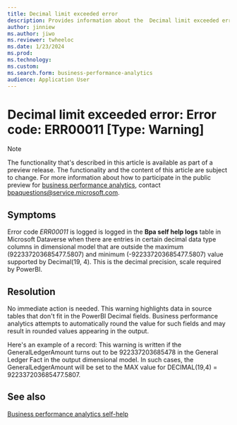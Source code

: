 ```yaml
---
title: Decimal limit exceeded error
description: Provides information about the  Decimal limit exceeded error (error code ERR00011) in business performance analytics in Microsoft Dynamics 365 Finance.
author: jinniew
ms.author: jiwo
ms.reviewer: twheeloc 
ms.date: 1/23/2024
ms.prod: 
ms.technology:
ms.custom:
ms.search.form: business-performance-analytics
audience: Application User
---
```

#  Decimal limit exceeded error: Error code: ERR00011 [Type: Warning]

> [!NOTE]
> The functionality that's described in this article is available as part of a preview release. The functionality and the content of this article are subject to change. For more information about how to participate
> in the public preview for [business performance analytics](/dynamics365/finance/business-performance-analytics/business-performance-analytics-home-page), contact <bpaquestions@service.microsoft.com>.
## Symptoms

Error code *ERR00011* is logged is logged in the **Bpa self help logs** table in Microsoft Dataverse when there are entries in certain decimal data type columns in dimensional model that are outside the maximum 
(922337203685477.5807) and minimum (-922337203685477.5807) value supported by Decimal(19, 4). This is the decimal precision, scale required by PowerBI.

## Resolution
No immediate action is needed. This warning highlights data in source tables that don't fit in the PowerBI Decimal fields. Business performance analytics attempts to automatically round the value for such fields 
and may result in rounded values appearing in the output.

Here's an example of a record:
This warning is written if the GeneralLedgerAmount turns out to be 922337203685478 in the General Ledger Fact in the output dimensional model. In such cases, the GeneralLedgerAmount will be set to the MAX value 
for DECIMAL(19,4) = 922337203685477.5807.

## See also

[Business performance analytics self-help](business-performance-analytics-self-help-overview.md)
